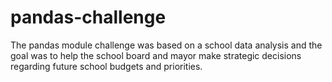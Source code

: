 # pandas-challenge

The pandas module challenge was based on a school data analysis and the goal was to help the school board and mayor make strategic decisions regarding future school budgets and priorities.
